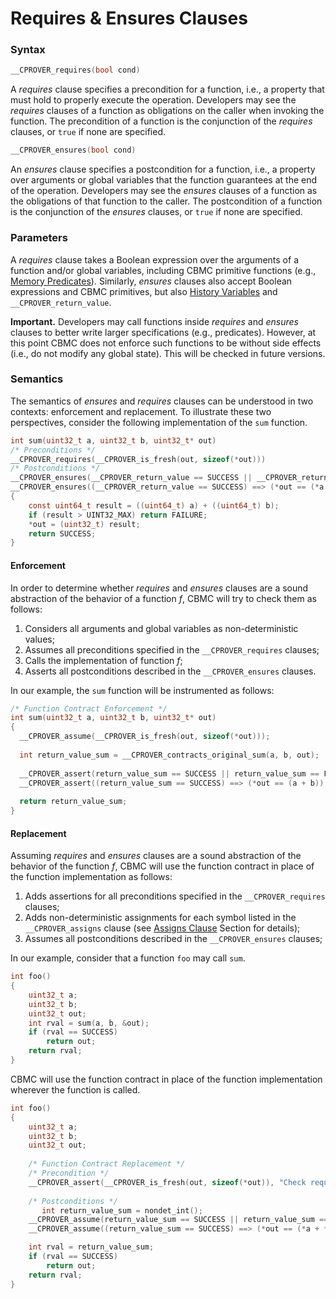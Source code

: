 # Requires \& Ensures Clauses


### Syntax

```c
__CPROVER_requires(bool cond)
```

A _requires_ clause specifies a precondition for a function, i.e., a property that must hold to properly execute the operation. Developers may see the _requires_ clauses of a function as obligations on the caller when invoking the function. The precondition of a function is the conjunction of the _requires_ clauses, or `true` if none are specified.

```c
__CPROVER_ensures(bool cond)
```

An _ensures_ clause specifies a postcondition for a function, i.e., a property over arguments or global variables that the function guarantees at the end of the operation. Developers may see the _ensures_ clauses of a function as the obligations of that function to the caller. The postcondition of a function is the conjunction of the _ensures_ clauses, or `true` if none are specified.


### Parameters

A _requires_ clause takes a Boolean expression over the arguments of
a function and/or global variables, including CBMC primitive functions (e.g.,
[Memory Predicates](contracts-memory-predicates.md)). Similarly, _ensures_ clauses also accept Boolean
expressions and CBMC primitives, but also [History Variables](contracts-history-variables.md) and `__CPROVER_return_value`.

**Important.** Developers may call functions inside _requires_ and _ensures_
clauses to better write larger specifications (e.g., predicates). However, at
this point CBMC does not enforce such functions to be without side effects
(i.e., do not modify any global state). This will be checked in future
versions.


### Semantics

The semantics of _ensures_ and _requires_ clauses can be understood in two
contexts: enforcement and replacement.  To illustrate these two perspectives,
consider the following implementation of the `sum` function.

```c
int sum(uint32_t a, uint32_t b, uint32_t* out)
/* Preconditions */
__CPROVER_requires(__CPROVER_is_fresh(out, sizeof(*out)))
/* Postconditions */
__CPROVER_ensures(__CPROVER_return_value == SUCCESS || __CPROVER_return_value == FAILURE)
__CPROVER_ensures((__CPROVER_return_value == SUCCESS) ==> (*out == (*a + *b)))
{
    const uint64_t result = ((uint64_t) a) + ((uint64_t) b);
    if (result > UINT32_MAX) return FAILURE;
    *out = (uint32_t) result;
    return SUCCESS;
}
```

#### Enforcement

In order to determine whether _requires_ and _ensures_ clauses are a sound
abstraction of the behavior of a function *f*, CBMC will try to check them
as follows:

1. Considers all arguments and global variables as non-deterministic values;
2. Assumes all preconditions specified in the `__CPROVER_requires` clauses;
4. Calls the implementation of function *f*;
5. Asserts all postconditions described in the `__CPROVER_ensures` clauses.

In our example, the `sum` function will be instrumented as follows:

```c
/* Function Contract Enforcement */
int sum(uint32_t a, uint32_t b, uint32_t* out)
{
  __CPROVER_assume(__CPROVER_is_fresh(out, sizeof(*out)));
  
  int return_value_sum = __CPROVER_contracts_original_sum(a, b, out);
  
  __CPROVER_assert(return_value_sum == SUCCESS || return_value_sum == FAILURE, "Check ensures clause");
  __CPROVER_assert((return_value_sum == SUCCESS) ==> (*out == (a + b)), "Check ensures clause");
  
  return return_value_sum;
}
```

#### Replacement

Assuming _requires_ and _ensures_ clauses are a sound abstraction of the
behavior of the function *f*, CBMC will use the function contract in place of
the function implementation as follows:

1. Adds assertions for all preconditions specified in the `__CPROVER_requires`
   clauses; 
2. Adds non-deterministic assignments for each symbol listed in the
   `__CPROVER_assigns` clause (see [Assigns Clause](contracts-assigns.md) Section
for details);
3. Assumes all postconditions described in the `__CPROVER_ensures` clauses;

In our example, consider that a function `foo` may call `sum`.

```c
int foo()
{
	uint32_t a;
	uint32_t b;
	uint32_t out;
	int rval = sum(a, b, &out);
	if (rval == SUCCESS) 
		return out;
	return rval;
}
```

CBMC will use the function contract in place of the function implementation
wherever the function is called.

```c
int foo()
{
	uint32_t a;
	uint32_t b;
	uint32_t out;
	
	/* Function Contract Replacement */
	/* Precondition */
	__CPROVER_assert(__CPROVER_is_fresh(out, sizeof(*out)), "Check requires clause");
	
	/* Postconditions */
       int return_value_sum = nondet_int();
	__CPROVER_assume(return_value_sum == SUCCESS || return_value_sum == FAILURE);
	__CPROVER_assume((return_value_sum == SUCCESS) ==> (*out == (*a + *b)));

	int rval = return_value_sum;
	if (rval == SUCCESS) 
		return out;
	return rval;
}
```

